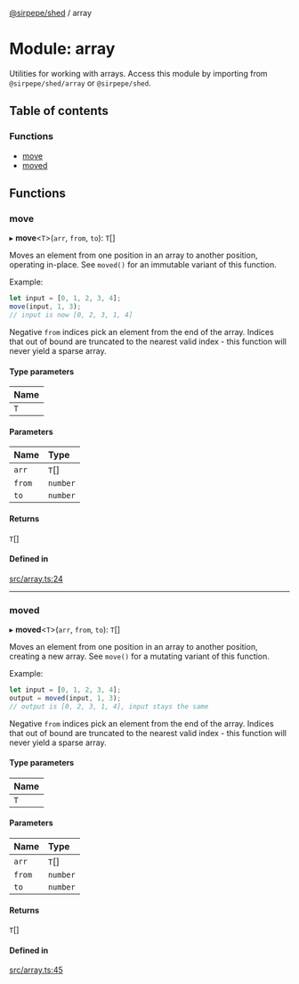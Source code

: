 [@sirpepe/shed](../README.md) / array

# Module: array

Utilities for working with arrays. Access this module by importing from
`@sirpepe/shed/array` or `@sirpepe/shed`.

## Table of contents

### Functions

- [move](array.md#move)
- [moved](array.md#moved)

## Functions

### move

▸ **move**<`T`\>(`arr`, `from`, `to`): `T`[]

Moves an element from one position in an array to another position, operating
in-place. See `moved()` for an immutable variant of this function.

Example:

```javascript
let input = [0, 1, 2, 3, 4];
move(input, 1, 3);
// input is now [0, 2, 3, 1, 4]
```

Negative `from` indices pick an element from the end of the array. Indices
that out of bound are truncated to the nearest valid index - this function
will never yield a sparse array.

#### Type parameters

| Name |
| :------ |
| `T` |

#### Parameters

| Name | Type |
| :------ | :------ |
| `arr` | `T`[] |
| `from` | `number` |
| `to` | `number` |

#### Returns

`T`[]

#### Defined in

[src/array.ts:24](https://github.com/SirPepe/shed/blob/4b8ceb6/src/array.ts#L24)

___

### moved

▸ **moved**<`T`\>(`arr`, `from`, `to`): `T`[]

Moves an element from one position in an array to another position, creating
a new array. See `move()` for a mutating variant of this function.

Example:

```javascript
let input = [0, 1, 2, 3, 4];
output = moved(input, 1, 3);
// output is [0, 2, 3, 1, 4], input stays the same
```

Negative `from` indices pick an element from the end of the array. Indices
that out of bound are truncated to the nearest valid index - this function
will never yield a sparse array.

#### Type parameters

| Name |
| :------ |
| `T` |

#### Parameters

| Name | Type |
| :------ | :------ |
| `arr` | `T`[] |
| `from` | `number` |
| `to` | `number` |

#### Returns

`T`[]

#### Defined in

[src/array.ts:45](https://github.com/SirPepe/shed/blob/4b8ceb6/src/array.ts#L45)
